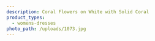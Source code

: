 ```yaml
---
description: Coral Flowers on White with Solid Coral
product_types:
  - womens-dresses
photo_path: /uploads/1073.jpg
---
```


